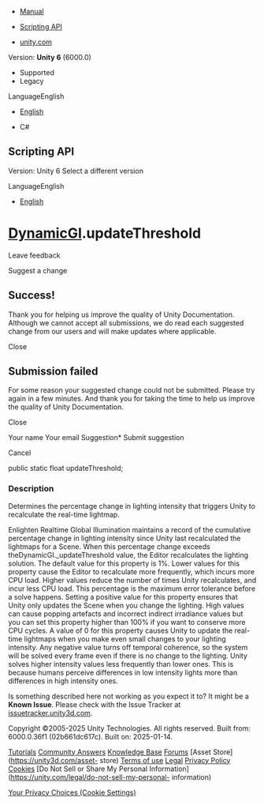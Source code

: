 [ ]()

  * [Manual](../Manual/index.html)
  * [Scripting API](../ScriptReference/index.html)

  * [unity.com](https://unity.com/)

Version: **Unity 6** (6000.0)

  * Supported
  * Legacy

LanguageEnglish

  * [English]()

  * C#

[ ](https://docs.unity3d.com)

## Scripting API

Version: Unity 6 Select a different version

LanguageEnglish

  * [English]()

#  [DynamicGI](DynamicGI.html).updateThreshold

Leave feedback

Suggest a change

## Success!

Thank you for helping us improve the quality of Unity Documentation. Although
we cannot accept all submissions, we do read each suggested change from our
users and will make updates where applicable.

Close

## Submission failed

For some reason your suggested change could not be submitted. Please <a>try
again</a> in a few minutes. And thank you for taking the time to help us
improve the quality of Unity Documentation.

Close

Your name Your email Suggestion* Submit suggestion

Cancel

[ ]()

public static float updateThreshold;

### Description

Determines the percentage change in lighting intensity that triggers Unity to
recalculate the real-time lightmap.

Enlighten Realtime Global Illumination maintains a record of the cumulative
percentage change in lighting intensity since Unity last recalculated the
lightmaps for a Scene. When this percentage change exceeds
theDynamicGI._updateThreshold value, the Editor recalculates the lighting
solution. The default value for this property is 1%. Lower values for this
property cause the Editor to recalculate more frequently, which incurs more
CPU load. Higher values reduce the number of times Unity recalculates, and
incur less CPU load. This percentage is the maximum error tolerance before a
solve happens. Setting a positive value for this property ensures that Unity
only updates the Scene when you change the lighting. High values can cause
popping artefacts and incorrect indirect irradiance values but you can set
this property higher than 100% if you want to conserve more CPU cycles. A
value of 0 for this property causes Unity to update the real-time lightmaps
when you make even small changes to your lighting intensity. Any negative
value turns off temporal coherence, so the system will be solved every frame
even if there is no change to the lighting. Unity solves higher intensity
values less frequently than lower ones. This is because humans perceive
differences in low intensity lights more than differences in high intensity
ones.

Is something described here not working as you expect it to? It might be a
**Known Issue**. Please check with the Issue Tracker at
[issuetracker.unity3d.com](https://issuetracker.unity3d.com).

Copyright ©2005-2025 Unity Technologies. All rights reserved. Built from:
6000.0.36f1 (02b661dc617c). Built on: 2025-01-14.

[Tutorials](https://unity3d.com/learn) [Community
Answers](https://answers.unity3d.com) [Knowledge
Base](https://support.unity3d.com/hc/en-us)
[Forums](https://forum.unity3d.com) [Asset Store](https://unity3d.com/asset-
store) [Terms of use](https://docs.unity3d.com/Manual/TermsOfUse.html)
[Legal](https://unity.com/legal) [Privacy
Policy](https://unity.com/legal/privacy-policy)
[Cookies](https://unity.com/legal/cookie-policy) [Do Not Sell or Share My
Personal Information](https://unity.com/legal/do-not-sell-my-personal-
information)

[Your Privacy Choices (Cookie Settings)](javascript:void\(0\);)

